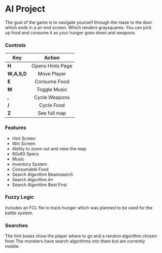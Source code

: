 # AI Project

The goal of the game is to navigate yourself through the maze to the door which ends in a an end screen. Which renders graysquares. You can pick up food and consume it as your hunger goes down and weapons.

### Controls

| Key               | Action            |
| ------------------|:-----------------:|
| **H**             | Opens Hints Page  | 
| **W,A,S,D**       | Move Player       |
| **E**             | Consume Food      |
| **M**             | Toggle Music      |
| **,**             | Cycle Weapons     |
| **/**             | Cycle Food        |
| **Z**             | See full map      |

### Features

* Hint Screen
* Win Screen
* Ability to zoom out and view the map
* 60x60 Specs
* Music
* Inventory System
* Consumable Food
* Search Algorithm Beamsearch
* Search Algorithm A*
* Search Algorithm Best First

### Fuzzy Logic

Includes an FCL file to track hunger which was planned to be used for the battle system.

### Searches

The hint boxes show the player where to go and a random algorithm chosen from 
The monsters have search algorithms into them but are currently mobile.


